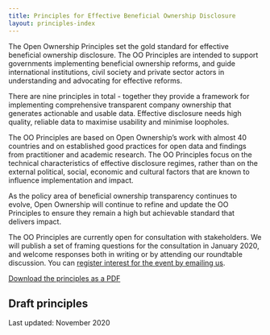 ```yaml
---
title: Principles for Effective Beneficial Ownership Disclosure
layout: principles-index
---
```


The Open Ownership Principles set the gold standard for effective beneficial ownership disclosure. The OO Principles are intended to support governments implementing beneficial ownership reforms, and guide international institutions, civil society and private sector actors in understanding and advocating for effective reforms.

There are nine principles in total - together they provide a framework for implementing comprehensive transparent company ownership that generates actionable and usable data. Effective disclosure needs high quality, reliable data to maximise usability and minimise loopholes.

The OO Principles are based on Open Ownership’s work with almost 40 countries and on established good practices for open data and findings from practitioner and academic research. The OO Principles focus on the technical characteristics of effective disclosure regimes, rather than on the external political, social, economic and cultural factors that are known to influence implementation and impact.

As the policy area of beneficial ownership transparency continues to evolve, Open Ownership will continue to refine and update the OO Principles to ensure they remain a high but achievable standard that delivers impact.

The OO Principles are currently open for consultation with stakeholders. We will publish a set of framing questions for the consultation in January 2020, and welcome responses both in writing or by attending our roundtable discussion. You can [register interest for the event by emailing us](mailto:comms@openownership.org).

<a href="/uploads/Open%20Ownership%20Principles%20V1.0.pdf" class="button" target="_blank">Download the principles as a PDF</a>

## Draft principles

Last updated: November 2020
